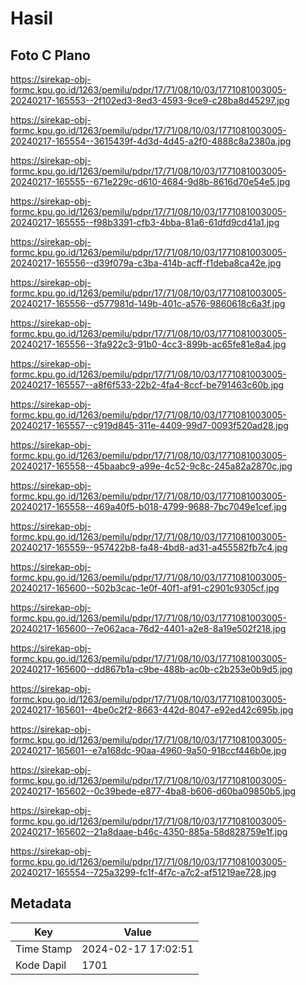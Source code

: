 # Hasil

## Foto C Plano

https://sirekap-obj-formc.kpu.go.id/1263/pemilu/pdpr/17/71/08/10/03/1771081003005-20240217-165553--2f102ed3-8ed3-4593-9ce9-c28ba8d45297.jpg

https://sirekap-obj-formc.kpu.go.id/1263/pemilu/pdpr/17/71/08/10/03/1771081003005-20240217-165554--3615439f-4d3d-4d45-a2f0-4888c8a2380a.jpg

https://sirekap-obj-formc.kpu.go.id/1263/pemilu/pdpr/17/71/08/10/03/1771081003005-20240217-165555--671e229c-d610-4684-9d8b-8616d70e54e5.jpg

https://sirekap-obj-formc.kpu.go.id/1263/pemilu/pdpr/17/71/08/10/03/1771081003005-20240217-165555--f98b3391-cfb3-4bba-81a6-61dfd9cd41a1.jpg

https://sirekap-obj-formc.kpu.go.id/1263/pemilu/pdpr/17/71/08/10/03/1771081003005-20240217-165556--d39f079a-c3ba-414b-acff-f1deba8ca42e.jpg

https://sirekap-obj-formc.kpu.go.id/1263/pemilu/pdpr/17/71/08/10/03/1771081003005-20240217-165556--d577981d-149b-401c-a576-9860618c6a3f.jpg

https://sirekap-obj-formc.kpu.go.id/1263/pemilu/pdpr/17/71/08/10/03/1771081003005-20240217-165556--3fa922c3-91b0-4cc3-899b-ac65fe81e8a4.jpg

https://sirekap-obj-formc.kpu.go.id/1263/pemilu/pdpr/17/71/08/10/03/1771081003005-20240217-165557--a8f6f533-22b2-4fa4-8ccf-be791463c60b.jpg

https://sirekap-obj-formc.kpu.go.id/1263/pemilu/pdpr/17/71/08/10/03/1771081003005-20240217-165557--c919d845-311e-4409-99d7-0093f520ad28.jpg

https://sirekap-obj-formc.kpu.go.id/1263/pemilu/pdpr/17/71/08/10/03/1771081003005-20240217-165558--45baabc9-a99e-4c52-9c8c-245a82a2870c.jpg

https://sirekap-obj-formc.kpu.go.id/1263/pemilu/pdpr/17/71/08/10/03/1771081003005-20240217-165558--469a40f5-b018-4799-9688-7bc7049e1cef.jpg

https://sirekap-obj-formc.kpu.go.id/1263/pemilu/pdpr/17/71/08/10/03/1771081003005-20240217-165559--957422b8-fa48-4bd8-ad31-a455582fb7c4.jpg

https://sirekap-obj-formc.kpu.go.id/1263/pemilu/pdpr/17/71/08/10/03/1771081003005-20240217-165600--502b3cac-1e0f-40f1-af91-c2901c9305cf.jpg

https://sirekap-obj-formc.kpu.go.id/1263/pemilu/pdpr/17/71/08/10/03/1771081003005-20240217-165600--7e062aca-76d2-4401-a2e8-8a19e502f218.jpg

https://sirekap-obj-formc.kpu.go.id/1263/pemilu/pdpr/17/71/08/10/03/1771081003005-20240217-165600--dd867b1a-c9be-488b-ac0b-c2b253e0b9d5.jpg

https://sirekap-obj-formc.kpu.go.id/1263/pemilu/pdpr/17/71/08/10/03/1771081003005-20240217-165601--4be0c2f2-8663-442d-8047-e92ed42c695b.jpg

https://sirekap-obj-formc.kpu.go.id/1263/pemilu/pdpr/17/71/08/10/03/1771081003005-20240217-165601--e7a168dc-90aa-4960-9a50-918ccf446b0e.jpg

https://sirekap-obj-formc.kpu.go.id/1263/pemilu/pdpr/17/71/08/10/03/1771081003005-20240217-165602--0c39bede-e877-4ba8-b606-d60ba09850b5.jpg

https://sirekap-obj-formc.kpu.go.id/1263/pemilu/pdpr/17/71/08/10/03/1771081003005-20240217-165602--21a8daae-b46c-4350-885a-58d828759e1f.jpg

https://sirekap-obj-formc.kpu.go.id/1263/pemilu/pdpr/17/71/08/10/03/1771081003005-20240217-165554--725a3299-fc1f-4f7c-a7c2-af51219ae728.jpg


## Metadata

| Key        | Value               |
| ---------- | ------------------- |
| Time Stamp | 2024-02-17 17:02:51 |
| Kode Dapil | 1701                |



